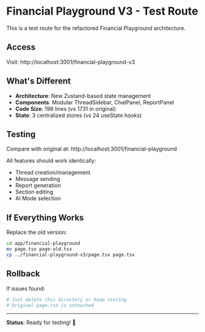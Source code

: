 # Financial Playground V3 - Test Route

This is a test route for the refactored Financial Playground architecture.

## Access

Visit: http://localhost:3001/financial-playground-v3

## What's Different

- **Architecture**: New Zustand-based state management
- **Components**: Modular ThreadSidebar, ChatPanel, ReportPanel
- **Code Size**: 198 lines (vs 1731 in original)
- **State**: 3 centralized stores (vs 24 useState hooks)

## Testing

Compare with original at: http://localhost:3001/financial-playground

All features should work identically:
- Thread creation/management
- Message sending
- Report generation
- Section editing
- AI Mode selection

## If Everything Works

Replace the old version:
```bash
cd app/financial-playground
mv page.tsx page-old.tsx
cp ../financial-playground-v3/page.tsx page.tsx
```

## Rollback

If issues found:
```bash
# Just delete this directory or keep testing
# Original page.tsx is untouched
```

---

**Status**: Ready for testing! 🚀
